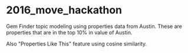 # 2016_move_hackathon
Gem Finder topic modeling using properties data from Austin. These are properties that are in the top 10% in value of Austin.

Also "Properties Like This" feature using cosine similarity. 

